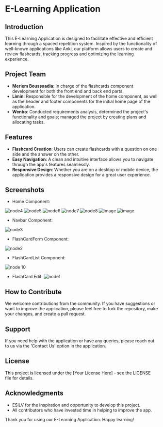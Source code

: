 # E-Learning Application

## Introduction

This E-Learning Application is designed to facilitate effective and efficient learning through a spaced repetition system. Inspired by the functionality of well-known applications like Anki, our platform allows users to create and review flashcards, tracking progress and optimizing the learning experience.

## Project Team

- **Meriem Boussaadia**: In charge of the flashcards component development for both the front end and back end parts.
- **Limin**: Responsible for the development of the home component, as well as the header and footer components for the initial home page of the application.
- **Wenbo**: Conducted requirements analysis, determined the project's functionality and goals; managed the project by creating plans and allocating tasks.

 
## Features

- **Flashcard Creation**: Users can create flashcards with a question on one side and the answer on the other.
- **Easy Navigation**: A clean and intuitive interface allows you to navigate through the app's features seamlessly.
- **Responsive Design**: Whether you are on a desktop or mobile device, the application provides a responsive design for a great user experience.

## Screenshots

- Home Component:
 
![node4](https://github.com/Mia16041999/Node-Angular-Project/assets/151848543/1d922e42-94bf-4000-a612-35fa6868024f)
![node5](https://github.com/Mia16041999/Node-Angular-Project/assets/151848543/be31fb33-87d7-4985-b901-e5a61c1ec835)
![node6](https://github.com/Mia16041999/Node-Angular-Project/assets/151848543/e49800f3-3789-40fc-8bec-9eb2655ed790)
![node7](https://github.com/Mia16041999/Node-Angular-Project/assets/151848543/ab588fac-3c7d-430e-8ecd-902b7ef53411)
![node8](https://github.com/Mia16041999/Node-Angular-Project/assets/151848543/8451ebf8-d277-4017-84dd-1e9b7e2951fb)
![image](https://github.com/Mia16041999/Node-Angular-Project/assets/151848543/a4bcd125-563c-47e1-854b-fea82806b032)
![image](https://github.com/Mia16041999/Node-Angular-Project/assets/151848543/a0289797-3f43-4ebf-8260-a89bd2c404ad)


- Navbar Component:
 
![node3](https://github.com/Mia16041999/Node-Angular-Project/assets/151848543/0b88c4e6-cdaa-42b6-aaab-f2b0dcaf9afb)

- FlashCardForm Component:

![node2](https://github.com/Mia16041999/Node-Angular-Project/assets/151848543/e8cd180f-4e53-42e7-b14f-968dbd544355)

- FlashCardList Component:
 
![node 10](https://github.com/Mia16041999/Node-Angular-Project/assets/151848543/9cbd2d83-abe3-4958-bbd1-ac7fff048b4a)

- FlashCard Edit:
 ![node1](https://github.com/Mia16041999/Node-Angular-Project/assets/151848543/c11d342c-6582-4ee5-96a5-9ad1c43e967c)


## How to Contribute

We welcome contributions from the community. If you have suggestions or want to improve the application, please feel free to fork the repository, make your changes, and create a pull request.

## Support

If you need help with the application or have any queries, please reach out to us via the 'Contact Us' option in the application.

## License

This project is licensed under the [Your License Here] - see the LICENSE file for details.

## Acknowledgments

- ESILV for the inspiration and opportunity to develop this project.
- All contributors who have invested time in helping to improve the app.

Thank you for using our E-Learning Application. Happy learning!
